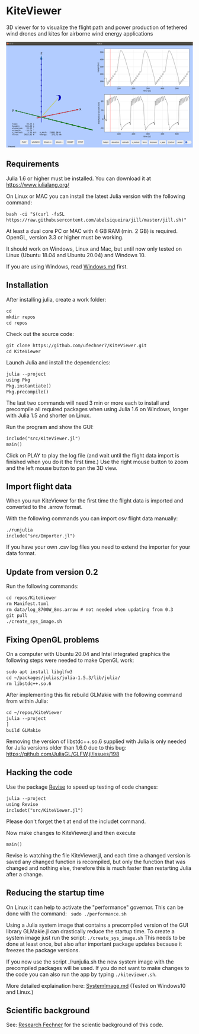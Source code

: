 # KiteViewer
3D viewer for to visualize the flight path and power production of tethered wind drones and kites for airborne wind energy applications

<p align="center"><img src="./doc/KiteViewer.png" /></p>

## Requirements

Julia 1.6 or higher must be installed. You can download it at https://www.julialang.org/

On Linux or MAC you can install the latest Julia version with the following command:
```
bash -ci "$(curl -fsSL https://raw.githubusercontent.com/abelsiqueira/jill/master/jill.sh)"
```

At least a dual core PC or MAC with 4 GB RAM (min. 2 GB) is required. 
OpenGL, version 3.3 or higher must be working.

It should work on Windows, Linux and Mac, but until now only tested on Linux
(Ubuntu 18.04 and Ubuntu 20.04) and Windows 10.

If you are using Windows, read [Windows.md](./doc/Windows.md) first.

## Installation

After installing julia, create a work folder:

```
cd
mkdir repos
cd repos
```
Check out the source code:
```
git clone https://github.com/ufechner7/KiteViewer.git
cd KiteViewer
```

Launch Julia and install the dependencies:

```
julia --project
using Pkg
Pkg.instantiate()
Pkg.precompile()
```
The last two commands will need 3 min or more each to install and precompile all
required packages when using Julia 1.6 on Windows, longer with Julia 1.5 and shorter on Linux.

Run the program and show the GUI:

```
include("src/KiteViewer.jl")
main()
```

Click on PLAY to play the log file (and wait until the flight data import is finished when you do it the first time.) Use the right mouse button to zoom and the left mouse button to pan the 3D view. 

## Import flight data
When you run KiteViewer for the first time the flight data is imported
and converted to the .arrow format.

With the following commands you can import csv flight data manually:
```
./runjulia
include("src/Importer.jl")
```
If you have your own .csv log files you need to extend the importer
for your data format.

## Update from version 0.2
Run the following commands:
```
cd repos/KiteViewer
rm Manifest.toml
rm data/log_8700W_8ms.arrow # not needed when updating from 0.3
git pull
./create_sys_image.sh
```

## Fixing OpenGL problems
On a computer with Ubuntu 20.04 and Intel integrated graphics the following steps were needed to make OpenGL work:

```
sudo apt install libglfw3
cd ~/packages/julias/julia-1.5.3/lib/julia/
rm libstdc++.so.6 
```
After implementing this fix rebuild GLMakie with the following command from within Julia:

```
cd ~/repos/KiteViewer
julia --project
] 
build GLMakie
```

Removing the version of libstdc++.so.6 supplied with Julia is only needed for Julia versions older than 1.6.0 due to this bug: https://github.com/JuliaGL/GLFW.jl/issues/198

## Hacking the code
Use the package [Revise](https://timholy.github.io/Revise.jl/stable/) to speed up testing of code changes:
```
julia --project
using Revise
includet("src/KiteViewer.jl")
```
Please don't forget the t at end of the includet command.

Now make changes to KiteViewer.jl and then execute
```
main()
```
Revise is watching the file KiteViewer.jl, and each time a changed version is saved any changed function is recompiled, but only the function that was changed and nothing else, therefore this is much faster than restarting Julia after a change.

## Reducing the startup time
On Linux it can help to activate the "performance" governor. This can be done with the command: ``` sudo ./performance.sh```

Using a Julia system image that contains a precompiled version of the GUI library GLMakie.jl can drastically reduce the startup time. To create a system image just run the script: ```./create_sys_image.sh``` This needs to be done at least once, but also after important package updates because it freezes the package versions.

If you now use the script ./runjulia.sh the new system image with the precompiled packages will be used.
If you do not want to make changes to the code you can also run the app by typing ```./kiteviewer.sh```.

More detailed explaination here: [SystemImage.md](./doc/SystemImage.md)
(Tested on Windows10 and Linux.)

## Scientific background
See: [Research Fechner](https://research.tudelft.nl/en/publications/?search=Uwe+Fechner&pageSize=50&ordering=rating&descending=true) for the scientic background of this code.
